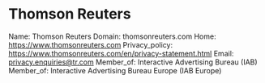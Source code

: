 
# Thomson Reuters

Name: Thomson Reuters
Domain: thomsonreuters.com
Home: https://www.thomsonreuters.com
Privacy_policy: https://www.thomsonreuters.com/en/privacy-statement.html
Email: privacy.enquiries@tr.com
Member_of: Interactive Advertising Bureau (IAB)
Member_of: Interactive Advertising Bureau Europe (IAB Europe)
